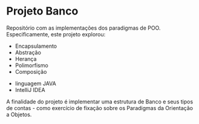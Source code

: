 # Projeto Banco

Repositório com as implementações dos paradigmas de POO. Especificamente, este projeto explorou:
 - Encapsulamento
 - Abstração
 - Herança
 - Polimorfismo
 - Composição

* linguagem JAVA
* IntelliJ IDEA

A finalidade do projeto é implementar uma estrutura de Banco e seus tipos de contas - como exercício de fixação sobre os Paradigmas da Orientação a Objetos.
